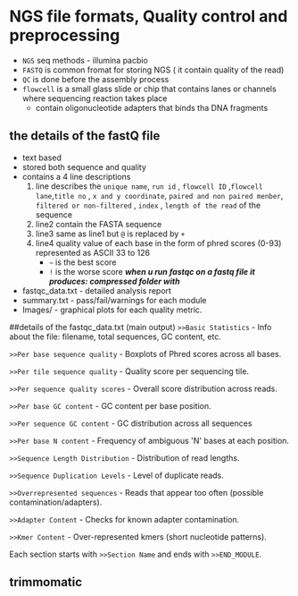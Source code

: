 # NGS file formats, Quality control and preprocessing
* `NGS` seq methods - illumina pacbio
* `FASTQ` is common fromat for storing NGS ( it contain quality of the read)
* `QC` is done before the assembly process
* `flowcell` is a small glass slide or chip that contains lanes or channels where sequencing reaction takes place
  * contain oligonucleotide adapters that binds tha DNA fragments

## the details of the fastQ file 
* text based
* stored both sequence and quality
* contains a 4 line descriptions
  1. line describes the `unique name`, `run id` , `flowcell ID` ,`flowcell lane`,` title no ` , `x and y coordinate`, `paired and non paired menber`, `filtered or non-filtered` , `index` , `length of the read` of the sequence
  2. line2 contain the FASTA sequence
  3. line3 same as line1 but `@` is replaced by  `+`
  4. line4 quality value of each base in the form of phred scores (0-93) represented as ASCII 33 to 126
      - `~` is the best score
      - `!` is the worse score 
***when u run fastqc on a fastq file it produces: compressed folder with***
* fastqc_data.txt - detailed analysis report
* summary.txt - pass/fail/warnings for each module
* Images/ - graphical plots for each quality metric.

##details of the fastqc_data.txt (main output)
`>>Basic Statistics` - Info about the file: filename, total sequences, GC content, etc.

`>>Per base sequence quality` - Boxplots of Phred scores across all bases.

`>>Per tile sequence quality` - Quality score per sequencing tile.

`>>Per sequence quality scores` - Overall score distribution across reads.

`>>Per base GC content` - GC content per base position.

`>>Per sequence GC content` - GC distribution across all sequences

`>>Per base N content` - Frequency of ambiguous 'N' bases at each position.

`>>Sequence Length Distribution` - Distribution of read lengths.

`>>Sequence Duplication Levels` - Level of duplicate reads.

`>>Overrepresented sequences` - Reads that appear too often (possible contamination/adapters).

`>>Adapter Content` - Checks for known adapter contamination.

`>>Kmer Content` - Over-represented kmers (short nucleotide patterns).

Each section starts with `>>Section Name` and ends with `>>END_MODULE`.



## trimmomatic

